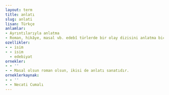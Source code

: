 ```yaml
---
layout: term
title: anlatı
slug: anlati
lisan: Türkçe
anlamlar:
- Ayrıntılarıyla anlatma
- Roman, hikâye, masal vb. edebî türlerde bir olay dizisini anlatma biçimi; hikâyeleme, öyküleme, tahkiye
ozellikler:
- - isim
- - isim
  - edebiyat
ornekler:
- - ''
- - Masal olsun roman olsun, ikisi de anlatı sanatıdır.
orneklerkaynak:
- - ''
- - Necati Cumalı
---
```

